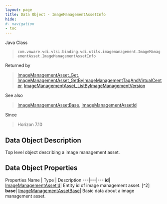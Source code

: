 ```yaml
---
layout: page
title: Data Object - ImageManagementAssetInfo
hide:
#- navigation
- toc
---
```






Java Class
> `com.vmware.vdi.vlsi.binding.vdi.utils.imagemanagement.ImageManagementAsset.ImageManagementAssetInfo`

Returned by
> [ImageManagementAsset_Get](vdi.utils.imagemanagement.ImageManagementAsset.md#get), [ImageManagementAsset_GetByImageManagementTagAndVirtualCenter](vdi.utils.imagemanagement.ImageManagementAsset.md#getByImageManagementTagAndVirtualCenter), [ImageManagementAsset_ListByImageManagementVersion](vdi.utils.imagemanagement.ImageManagementAsset.md#listByImageManagementVersion)

See also
> [ImageManagementAssetBase](vdi.utils.imagemanagement.ImageManagementAsset.ImageManagementAssetBase.md), [ImageManagementAssetId](vdi.entity.ImageManagementAssetId.md)

Since
> Horizon 7.10


## Data Object Description

Top level object describing a image management asset.

## Data Object Properties
Properties
Name |  Type |  Description
---|---|---
**id**| [ImageManagementAssetId](vdi.entity.ImageManagementAssetId.md)|  Entity id of image management asset. [^2]
**base**| [ImageManagementAssetBase](vdi.utils.imagemanagement.ImageManagementAsset.ImageManagementAssetBase.md)|  Basic data about a image management asset.


 
